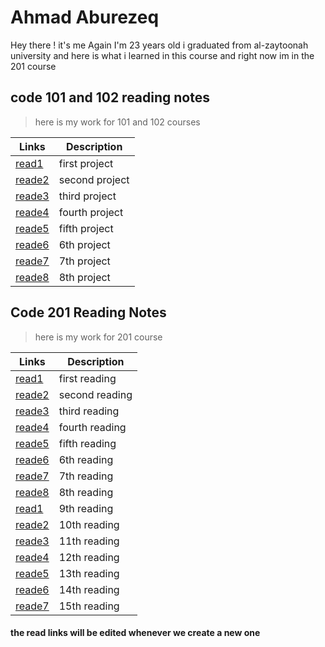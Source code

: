 
# Ahmad Aburezeq
Hey there ! it's me Again I'm 23 years old i  graduated from al-zaytoonah university and here is what i learned in this course and right now im in the 201 course
## code 101 and 102 reading notes
> here is my work for 101 and 102 courses

| Links | Description |
| ----------- | ----------- |
| [read1](https://ahmadaburezeq1998.github.io/reading-notes/read1) | first project |
| [reade2](https://ahmadaburezeq1998.github.io/reading-notes/read2) | second project |
| [reade3](https://ahmadaburezeq1998.github.io/reading-notes/read3) | third project |
| [reade4](https://ahmadaburezeq1998.github.io/reading-notes/read4) | fourth project |
| [reade5](https://ahmadaburezeq1998.github.io/reading-notes/read5) | fifth project |
| [reade6](https://ahmadaburezeq1998.github.io/reading-notes/read6) | 6th project |
| [reade7](https://ahmadaburezeq1998.github.io/reading-notes/read7) | 7th project |
| [reade8](https://ahmadaburezeq1998.github.io/reading-notes/read8) | 8th project |





## Code 201 Reading Notes
> here is my work for 201 course



| Links | Description |
| ----------- | ----------- |
| [read1](https://ahmadaburezeq1998.github.io/reading-notes/201read1) | first reading |
| [reade2](https://ahmadaburezeq1998.github.io/reading-notes/201read2) | second reading |
| [reade3](https://ahmadaburezeq1998.github.io/reading-notes/201read3) | third reading |
| [reade4](https://ahmadaburezeq1998.github.io/reading-notes/201read4) | fourth reading |
| [reade5](https://ahmadaburezeq1998.github.io/reading-notes/201read5) | fifth reading |
| [reade6](https://ahmadaburezeq1998.github.io/reading-notes/201read6) | 6th reading |
| [reade7](https://ahmadaburezeq1998.github.io/reading-notes/201read7) | 7th reading |
| [reade8](https://ahmadaburezeq1998.github.io/reading-notes/201read8) | 8th reading |
| [read1](https://ahmadaburezeq1998.github.io/reading-notes/201read9) | 9th reading |
| [reade2](https://ahmadaburezeq1998.github.io/reading-notes/201read10) | 10th reading |
| [reade3](https://ahmadaburezeq1998.github.io/reading-notes/201read11) | 11th reading |
| [reade4](https://ahmadaburezeq1998.github.io/reading-notes/201read12) | 12th reading |
| [reade5](https://ahmadaburezeq1998.github.io/reading-notes/201read13) | 13th reading |
| [reade6](https://ahmadaburezeq1998.github.io/reading-notes/201read14) | 14th reading |
| [reade7](https://ahmadaburezeq1998.github.io/reading-notes/201read15) | 15th reading |



#### the read links will be edited whenever we create a new one 
